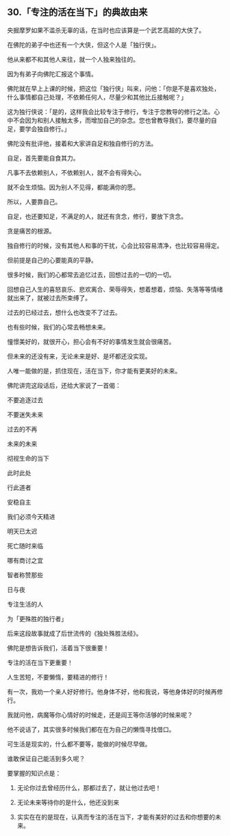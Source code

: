 ## 30.「专注的活在当下」的典故由来
央掘摩罗如果不滥杀无辜的话，在当时也应该算是一个武艺高超的大侠了。


在佛陀的弟子中也还有一个大侠，但这个人是「独行侠」。


他从来都不和其他人来往，就一个人独来独往的。


因为有弟子向佛陀汇报这个事情。


佛陀就在早上上课的时候，把这位「独行侠」叫来，问他：「你是不是喜欢独处，什么事情都自己处理，不依赖任何人，尽量少和其他比丘接触呢？」


这为独行侠说：「是的，这样我会比较专注于修行，专注于您教导的修行之法。心中不会因为和别人接触太多，而增加自己的杂念。您也曾教导我们，要尽量的自足，要学会独自修行。」


佛陀没有批评他，接着和大家讲自足和独自修行的方法。


自足，首先要能自食其力。


凡事不去依赖别人，不依赖别人，就不会有得失心。


就不会生烦恼。因为别人不见得，都能满你的愿。


所以，人要靠自己。


自足，也还要知足，不满足的人，就还有贪念，修行，要放下贪念。


贪是痛苦的根源。


独自修行的时候，没有其他人和事的干扰，心会比较容易清净，也比较容易得定。


但前提是自己的心要能真的平静。


很多时候，我们的心都常去追忆过去，回想过去的一切的一切。


回想自己人生的喜怒哀乐、悲欢离合、荣辱得失，想着想着，烦恼、失落等等情绪就出来了，就被过去所束缚了。


过去的已经过去，想什么也改变不了过去。


也有些时候，我们的心常去畅想未来。


憧憬美好的，就很开心，担心会有不好的事情发生就会很痛苦。


但未来的还没有来，无论未来是好、是坏都还没实现。


人唯一能做的是，抓住现在，活在当下，你才能有更美好的未来。


佛陀讲完这段话后，还给大家说了一首偈：


不要追逐过去


不要迷失未来


过去的不再


未来的未来


彻视生命的当下


此时此处


行此道者


安稳自主


我们必须今天精进


明天已太迟


死亡随时来临


哪有商讨之宜


智者称赞那些


日与夜


专注生活的人


为「更殊胜的独行者」


后来这段故事就成了后世流传的《独处殊胜法经》。


佛陀是想告诉我们，活着当下很重要！


专注的活在当下更重要！


人生苦短，不要懒惰，要精进的修行！


有一次，我劝一个亲人好好修行。他身体不好，他和我说，等他身体好的时候再修行。


我就问他，病魔等你心情好的时候走，还是阎王等你活够的时候来呢？


他不说话了，其实很多时候我们都在在为自己的懒惰寻找借口。


可生活是现实的，什么都不要等，能做的时候尽早做。


谁敢保证自己能活到多久呢？


要掌握的知识点是：


1. 无论你过去曾经历什么，那都过去了，就让他过去吧！


2. 无论未来等待你的是什么，他还没到来


3. 实实在在的是现在，认真而专注的活在当下，才能有美好的过去和你想要的未来。


